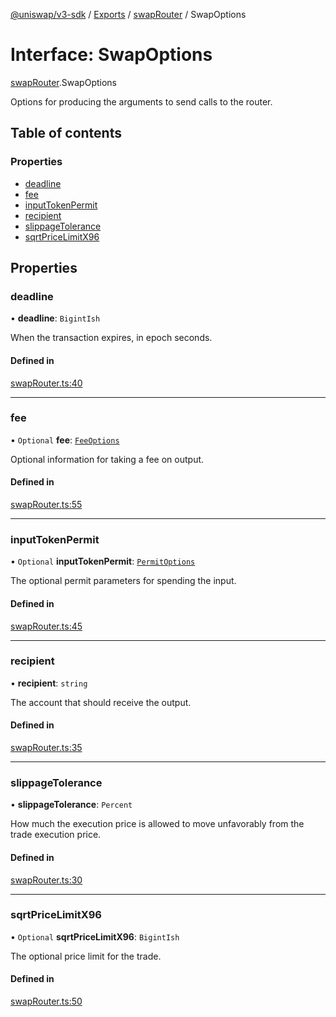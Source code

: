 [@uniswap/v3-sdk](../README.md) / [Exports](../modules.md) / [swapRouter](../modules/swapRouter.md) / SwapOptions

# Interface: SwapOptions

[swapRouter](../modules/swapRouter.md).SwapOptions

Options for producing the arguments to send calls to the router.

## Table of contents

### Properties

- [deadline](swapRouter.SwapOptions.md#deadline)
- [fee](swapRouter.SwapOptions.md#fee)
- [inputTokenPermit](swapRouter.SwapOptions.md#inputtokenpermit)
- [recipient](swapRouter.SwapOptions.md#recipient)
- [slippageTolerance](swapRouter.SwapOptions.md#slippagetolerance)
- [sqrtPriceLimitX96](swapRouter.SwapOptions.md#sqrtpricelimitx96)

## Properties

### deadline

• **deadline**: `BigintIsh`

When the transaction expires, in epoch seconds.

#### Defined in

[swapRouter.ts:40](https://github.com/Uniswap/uniswap-v3-sdk/blob/63d5c6d/src/swapRouter.ts#L40)

___

### fee

• `Optional` **fee**: [`FeeOptions`](swapRouter.FeeOptions.md)

Optional information for taking a fee on output.

#### Defined in

[swapRouter.ts:55](https://github.com/Uniswap/uniswap-v3-sdk/blob/63d5c6d/src/swapRouter.ts#L55)

___

### inputTokenPermit

• `Optional` **inputTokenPermit**: [`PermitOptions`](../modules/selfPermit.md#permitoptions)

The optional permit parameters for spending the input.

#### Defined in

[swapRouter.ts:45](https://github.com/Uniswap/uniswap-v3-sdk/blob/63d5c6d/src/swapRouter.ts#L45)

___

### recipient

• **recipient**: `string`

The account that should receive the output.

#### Defined in

[swapRouter.ts:35](https://github.com/Uniswap/uniswap-v3-sdk/blob/63d5c6d/src/swapRouter.ts#L35)

___

### slippageTolerance

• **slippageTolerance**: `Percent`

How much the execution price is allowed to move unfavorably from the trade execution price.

#### Defined in

[swapRouter.ts:30](https://github.com/Uniswap/uniswap-v3-sdk/blob/63d5c6d/src/swapRouter.ts#L30)

___

### sqrtPriceLimitX96

• `Optional` **sqrtPriceLimitX96**: `BigintIsh`

The optional price limit for the trade.

#### Defined in

[swapRouter.ts:50](https://github.com/Uniswap/uniswap-v3-sdk/blob/63d5c6d/src/swapRouter.ts#L50)
